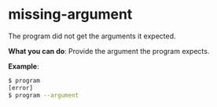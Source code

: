 # missing-argument

The program did not get the arguments it expected.

**What you can do**: Provide the argument the program expects.

**Example**:

```bash
$ program
[error]
$ program --argument
```
